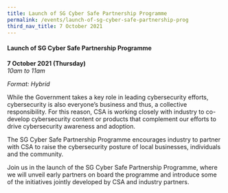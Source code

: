 ```yaml
---
title: Launch of SG Cyber Safe Partnership Programme
permalink: /events/launch-of-sg-cyber-safe-partnership-prog
third_nav_title: 7 October 2021
---
```

#### **Launch of SG Cyber Safe Partnership Programme**

**7 October 2021 (Thursday)**  
*10am to 11am*

*Format: Hybrid*

While the Government takes a key role in leading cybersecurity efforts, cybersecurity is also everyone’s business and thus, a collective responsibility. For this reason, CSA is working closely with industry to co-develop cybersecurity content or products that complement our efforts to drive cybersecurity awareness and adoption.

The SG Cyber Safe Partnership Programme encourages industry to partner with CSA to raise the cybersecurity posture of local businesses, individuals and the community.

Join us in the launch of the SG Cyber Safe Partnership Programme, where we will unveil early partners on board the programme and introduce some of the initiatives jointly developed by CSA and industry partners.